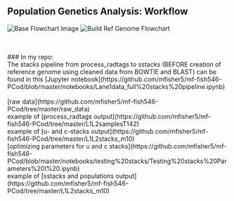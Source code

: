 ## Population Genetics Analysis: Workflow

![Base Flowchart Image](https://github.com/mfisher5/mf-fish546-2016/blob/master/Diagrams/flowchart1.png)
![Build Ref Genome Flowchart](https://github.com/mfisher5/mf-fish546-2016/blob/master/Diagrams/flowchart2.png)

<br>
<br>
### In my repo: 
<br>
The stacks pipeline from process_radtags to sstacks (BEFORE creation of reference genome using cleaned data from BOWTIE and BLAST) can be found in this [Jupyter notebook](https://github.com/mfisher5/mf-fish546-PCod/blob/master/notebooks/Lane1data_full%20stacks%20pipeline.ipynb)
<br>
<br>
[raw data](https://github.com/mfisher5/mf-fish546-PCod/tree/master/raw_data)
<br>
example of [process_radtags output](https://github.com/mfisher5/mf-fish546-PCod/tree/master/L1L2samplesT142)
<br>
example of [u- and c-stacks output](https://github.com/mfisher5/mf-fish546-PCod/tree/master/L1L2stacks_m10)
<br>
[optimizing parameters for u and c stacks](https://github.com/mfisher5/mf-fish546-PCod/blob/master/notebooks/testing%20stacks/Testing%20stacks%20Parameters%20I%20.ipynb)
<br>
example of [sstacks and populations output](https://github.com/mfisher5/mf-fish546-PCod/tree/master/L1L2stacks_m10)

